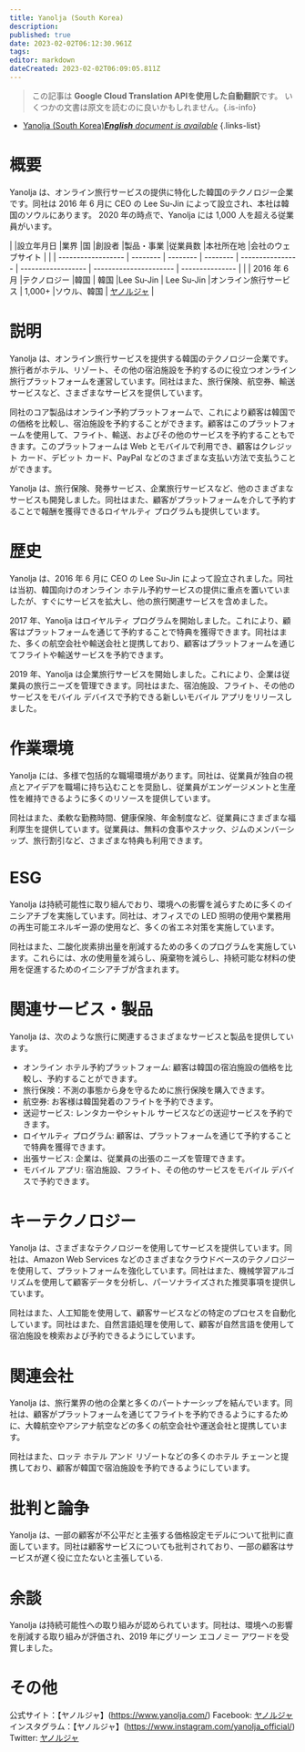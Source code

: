 ```yaml
---
title: Yanolja (South Korea)
description: 
published: true
date: 2023-02-02T06:12:30.961Z
tags: 
editor: markdown
dateCreated: 2023-02-02T06:09:05.811Z
---
```


> この記事は **Google Cloud Translation APIを使用した自動翻訳**です。
いくつかの文書は原文を読むのに良いかもしれません。{.is-info}



- [Yanolja (South Korea)***English** document is available*](/en/Knowledge-base/Dictionary/Company/yanolja-south-korea)
{.links-list}


# 概要

Yanolja は、オンライン旅行サービスの提供に特化した韓国のテクノロジー企業です。同社は 2016 年 6 月に CEO の Lee Su-Jin によって設立され、本社は韓国のソウルにあります。 2020 年の時点で、Yanolja には 1,000 人を超える従業員がいます。

| |設立年月日 |業界 |国 |創設者 |製品・事業 |従業員数 |本社所在地 |会社のウェブサイト |
| | ------------------ | -------- | -------- | -------- | ---------------- | ------------------ | ---------------------- | --------------- |
| | 2016 年 6 月 |テクノロジー |韓国 | 韓国 |Lee Su-Jin | Lee Su-Jin |オンライン旅行サービス | 1,000+ |ソウル、韓国 | [ヤノルジャ](https://www.yanolja.com/) |

# 説明

Yanolja は、オンライン旅行サービスを提供する韓国のテクノロジー企業です。旅行者がホテル、リゾート、その他の宿泊施設を予約するのに役立つオンライン旅行プラットフォームを運営しています。同社はまた、旅行保険、航空券、輸送サービスなど、さまざまなサービスを提供しています。

同社のコア製品はオンライン予約プラットフォームで、これにより顧客は韓国での価格を比較し、宿泊施設を予約することができます。顧客はこのプラットフォームを使用して、フライト、輸送、およびその他のサービスを予約することもできます。このプラットフォームは Web とモバイルで利用でき、顧客はクレジット カード、デビット カード、PayPal などのさまざまな支払い方法で支払うことができます。

Yanolja は、旅行保険、発券サービス、企業旅行サービスなど、他のさまざまなサービスも開発しました。同社はまた、顧客がプラットフォームを介して予約することで報酬を獲得できるロイヤルティ プログラムも提供しています。

# 歴史

Yanolja は、2016 年 6 月に CEO の Lee Su-Jin によって設立されました。同社は当初、韓国向けのオンライン ホテル予約サービスの提供に重点を置いていましたが、すぐにサービスを拡大し、他の旅行関連サービスを含めました。

2017 年、Yanolja はロイヤルティ プログラムを開始しました。これにより、顧客はプラットフォームを通じて予約することで特典を獲得できます。同社はまた、多くの航空会社や輸送会社と提携しており、顧客はプラットフォームを通じてフライトや輸送サービスを予約できます。

2019 年、Yanolja は企業旅行サービスを開始しました。これにより、企業は従業員の旅行ニーズを管理できます。同社はまた、宿泊施設、フライト、その他のサービスをモバイル デバイスで予約できる新しいモバイル アプリをリリースしました。

# 作業環境

Yanolja には、多様で包括的な職場環境があります。同社は、従業員が独自の視点とアイデアを職場に持ち込むことを奨励し、従業員がエンゲージメントと生産性を維持できるように多くのリソースを提供しています。

同社はまた、柔軟な勤務時間、健康保険、年金制度など、従業員にさまざまな福利厚生を提供しています。従業員は、無料の食事やスナック、ジムのメンバーシップ、旅行割引など、さまざまな特典も利用できます。

# ESG

Yanolja は持続可能性に取り組んでおり、環境への影響を減らすために多くのイニシアチブを実施しています。同社は、オフィスでの LED 照明の使用や業務用の再生可能エネルギー源の使用など、多くの省エネ対策を実施しています。

同社はまた、二酸化炭素排出量を削減するための多くのプログラムを実施しています。これらには、水の使用量を減らし、廃棄物を減らし、持続可能な材料の使用を促進するためのイニシアチブが含まれます。

# 関連サービス・製品

Yanolja は、次のような旅行に関連するさまざまなサービスと製品を提供しています。

- オンライン ホテル予約プラットフォーム: 顧客は韓国の宿泊施設の価格を比較し、予約することができます。
- 旅行保険：不測の事態から身を守るために旅行保険を購入できます。
- 航空券: お客様は韓国発着のフライトを予約できます。
- 送迎サービス: レンタカーやシャトル サービスなどの送迎サービスを予約できます。
- ロイヤルティ プログラム: 顧客は、プラットフォームを通じて予約することで特典を獲得できます。
- 出張サービス: 企業は、従業員の出張のニーズを管理できます。
- モバイル アプリ: 宿泊施設、フライト、その他のサービスをモバイル デバイスで予約できます。

# キーテクノロジー

Yanolja は、さまざまなテクノロジーを使用してサービスを提供しています。同社は、Amazon Web Services などのさまざまなクラウドベースのテクノロジーを使用して、プラットフォームを強化しています。同社はまた、機械学習アルゴリズムを使用して顧客データを分析し、パーソナライズされた推奨事項を提供しています。

同社はまた、人工知能を使用して、顧客サービスなどの特定のプロセスを自動化しています。同社はまた、自然言語処理を使用して、顧客が自然言語を使用して宿泊施設を検索および予約できるようにしています。

# 関連会社

Yanolja は、旅行業界の他の企業と多くのパートナーシップを結んでいます。同社は、顧客がプラットフォームを通じてフライトを予約できるようにするために、大韓航空やアシアナ航空などの多くの航空会社や運送会社と提携しています。

同社はまた、ロッテ ホテル アンド リゾートなどの多くのホテル チェーンと提携しており、顧客が韓国で宿泊施設を予約できるようにしています。

# 批判と論争

Yanolja は、一部の顧客が不公平だと主張する価格設定モデルについて批判に直面しています。同社は顧客サービスについても批判されており、一部の顧客はサービスが遅く役に立たないと主張している.

# 余談

Yanolja は持続可能性への取り組みが認められています。同社は、環境への影響を削減する取り組みが評価され、2019 年にグリーン エコノミー アワードを受賞しました。

# その他

公式サイト：【ヤノルジャ】(https://www.yanolja.com/)
Facebook: [ヤノルジャ](https://www.facebook.com/yanolja/)
インスタグラム：【ヤノルジャ】(https://www.instagram.com/yanolja_official/)
Twitter: [ヤノルジャ](https://twitter.com/yanolja_official)